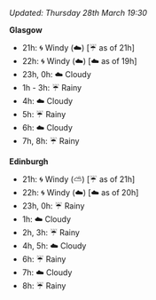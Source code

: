 *Updated: Thursday 28th March 19:30*

**Glasgow**

* 21h: :cyclone: Windy (:cloud:) [:umbrella: as of 21h]
* 22h: :cyclone: Windy (:cloud:) [:cloud: as of 19h]
* 23h, 0h: :cloud: Cloudy
* 1h - 3h: :umbrella: Rainy
* 4h: :cloud: Cloudy
* 5h: :umbrella: Rainy
* 6h: :cloud: Cloudy
* 7h, 8h: :umbrella: Rainy

**Edinburgh**

* 21h: :cyclone: Windy (:partly_sunny:) [:umbrella: as of 21h]
* 22h: :cyclone: Windy (:cloud:) [:cloud: as of 20h]
* 23h, 0h: :umbrella: Rainy
* 1h: :cloud: Cloudy
* 2h, 3h: :umbrella: Rainy
* 4h, 5h: :cloud: Cloudy
* 6h: :umbrella: Rainy
* 7h: :cloud: Cloudy
* 8h: :umbrella: Rainy
